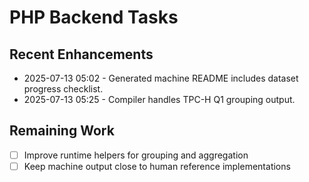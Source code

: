 # PHP Backend Tasks

## Recent Enhancements
- 2025-07-13 05:02 - Generated machine README includes dataset progress checklist.
- 2025-07-13 05:25 - Compiler handles TPC-H Q1 grouping output.

## Remaining Work
- [ ] Improve runtime helpers for grouping and aggregation
- [ ] Keep machine output close to human reference implementations
